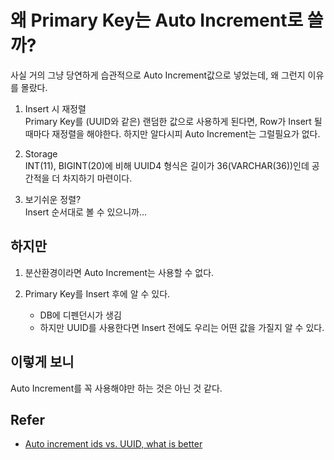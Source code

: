 # 왜 Primary Key는 Auto Increment로 쓸까?

사실 거의 그냥 당연하게 습관적으로 Auto Increment값으로 넣었는데, 왜 그런지 이유를 몰랐다.

1. Insert 시 재정렬  
Primary Key를 (UUID와 같은) 랜덤한 값으로 사용하게 된다면, Row가 Insert 될 때마다 재정렬을 해야한다. 하지만 알다시피 Auto Increment는 그럴필요가 없다.

2. Storage  
INT(11), BIGINT(20)에 비해 UUID4 형식은 길이가 36(VARCHAR(36))인데 공간적을 더 차지하기 마련이다.

3. 보기쉬운 정렬?  
Insert 순서대로 볼 수 있으니까...

## 하지만

1. 분산환경이라면 Auto Increment는 사용할 수 없다.

2. Primary Key를 Insert 후에 알 수 있다.  
    - DB에 디펜던시가 생김
    - 하지만 UUID를 사용한다면 Insert 전에도 우리는 어떤 값을 가질지 알 수 있다.


## 이렇게 보니

Auto Increment를 꼭 사용해야만 하는 것은 아닌 것 같다.

## Refer

- [Auto increment ids vs. UUID, what is better](https://medium.com/@Mareks_082/auto-increment-keys-vs-uuid-a74d81f7476a)